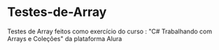 # Testes-de-Array
Testes de Array feitos como exercício do curso : "C# Trabalhando com Arrays e Coleções" da plataforma Alura
